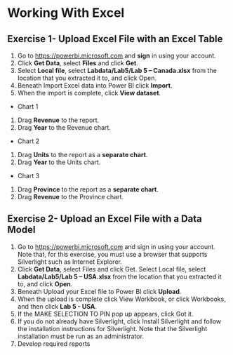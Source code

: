
# Working With Excel

## Exercise 1- Upload Excel File with an Excel Table
1. Go to https://powerbi.microsoft.com and **sign** in using your account.
1. Click **Get Data**, select **Files** and click **Get**.
1. Select **Local file**, select **Labdata/Lab5/Lab 5 – Canada.xlsx** from the location that you extracted it to, and click Open.
1. Beneath Import Excel data into Power BI click **Import**.
1. When the import is complete, click **View dataset**.
- Chart 1
1. Drag **Revenue** to the report.
1. Drag **Year** to the Revenue chart.
- Chart 2
1. Drag **Units** to the report as a **separate chart**.
1. Drag **Year** to the Units chart.
- Chart 3
1. Drag **Province** to the report as a **separate chart**.
1. Drag **Revenue** to the Province chart.

## Exercise 2- Upload an Excel File with a Data Model

1. Go to https://powerbi.microsoft.com and sign in using your account. Note that, for this exercise, you must use a browser that supports Silverlight such as Internet Explorer.
1. Click **Get Data**, select Files and click Get. Select Local file, select **Labdata/Lab5/Lab 5 – USA.xlsx** from the location that you extracted it to, and click **Open**.
1. Beneath Upload your Excel file to Power BI click **Upload**.
1. When the upload is complete click View Workbook, or click Workbooks, and then click **Lab 5 - USA**.
1. If the MAKE SELECTION TO PIN pop up appears, click Got it.
1. If you do not already have Silverlight, click Install Silverlight and follow the installation instructions for Silverlight. Note that the Silverlight installation must be run as an administrator.
1. Develop required reports




```python

```
